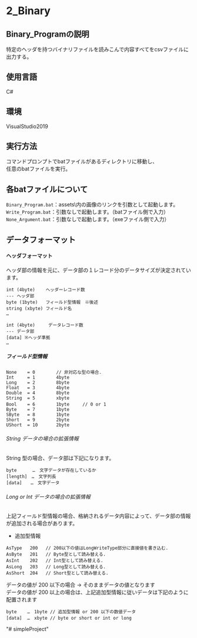 # 2_Binary

## Binary_Programの説明

特定のヘッダを持つバイナリファイルを読みこんで内容すべてをcsvファイルに出力する。

## 使用言語
C#

## 環境
VisualStudio2019

## 実行方法
コマンドプロンプトでbatファイルがあるディレクトリに移動し、  
任意のbatファイルを実行。 

## 各batファイルについて
`Binary_Program.bat`：assets\内の画像のリンクを引数として起動します。  
`Write_Program.bat`：引数なしで起動します。（batファイル側で入力）  
`None_Argument.bat`：引数なしで起動します。（exeファイル側で入力）

## データフォーマット

#### ヘッダフォーマット

ヘッダ部の情報を元に、データ部の１レコード分のデータサイズが決定されています。

```
int (4byte)    ヘッダーレコード数
--- ヘッダ部
byte (1byte)   フィールド型情報　※後述
string (xbyte) フィールド名
… 

int (4byte)     データレコード数
--- データ部
[data] ※ヘッダ準拠
…
```

##### フィールド型情報

```
None    = 0        // 非対応な型の場合.
Int     = 1        4byte
Long    = 2        8byte
Float   = 3        4byte
Double  = 4        8byte
String  = 5        xbyte
Bool    = 6        1byte　　　// 0 or 1
Byte    = 7        1byte
SByte   = 8        1byte
Short   = 9        2byte
UShort  = 10       2byte
```

###### String データの場合の拡張情報

String 型の場合、データ部は下記になります。

```
byte      …　文字データが存在しているか
[length]　…　文字列長
[data]　　…　文字データ
```

###### Long or Int データの場合の拡張情報

上記フィールド型情報の場合、格納されるデータ内容によって、データ部の情報が追加される場合があります。

- 追加型情報
```
AsType   200   // 200以下の値はLongWriteType部分に直接値を書き込む.
AsByte   201   // Byte型として読み替える.
AsInt    202   // Int型として読み替える.
AsLong   203   // Long型として読み替える.
AsShort  204   // Short型として読み替える.
```

データの値が 200 以下の場合 → そのままデータの値となります   
データの値が 200 以上の場合は、上記追加型情報に従いデータは下記のように配置されます

```
byte    …　1byte // 追加型情報 or 200 以下の数値データ
[data]  …　xbyte // byte or short or int or long
```
"# simpleProject" 

